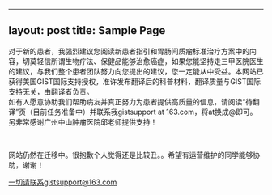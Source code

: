 
---
layout: post
title: Sample Page
---

对于新的患者，我强烈建议您阅读新患者指引和胃肠间质瘤标准治疗方案中的内容，切莫轻信所谓生物疗法、保健品能够治愈癌症，如果您能坚持走三甲医院医生的建议，与我们整个患者团队努力向您提出的建议，您一定能从中受益。本网站已获得美国GIST国际支持授权，准许发布翻译后的科普材料，翻译质量与GIST国际支持无关，由翻译者负责。<br />
如有人愿意协助我们帮助病友并真正努力为患者提供高质量的信息，请阅读“待翻译”页（目前任务准备中）并联系我gistsupport at 163.com，将at换成@即可。<br />
另非常感谢广州中山肿瘤医院邱老师提供支持！

&nbsp;

网站仍然在迁移中。很抱歉个人觉得还是比较丑。。希望有运营维护的同学能够协助，谢谢！

一切请联系gistsupport@163.com

